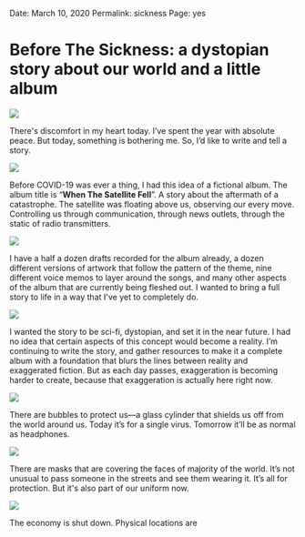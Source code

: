 
Date: March 10, 2020
Permalink: sickness
Page: yes

# Before The Sickness: a dystopian story about our world and a little album

![](https://i.imgur.com/WIv4t3c.jpg)

There's discomfort in my heart today. I’ve spent the year with absolute peace. But today, something is bothering me. So, I’d like to write and tell a story.

![](https://i.imgur.com/81SKgQp.jpg)

Before COVID-19 was ever a thing, I had this idea of a fictional album. The album title is “**When The Satellite Fell**”. A story about the aftermath of a catastrophe. The satellite was floating above us, observing our every move. Controlling us through communication, through news outlets, through the static of radio transmitters.

![](https://i.imgur.com/aiaNDrY.jpg)

I have a half a dozen drafts recorded for the album already, a dozen different versions of artwork that follow the pattern of the theme, nine different voice memos to layer around the songs, and many other aspects of the album that are currently being fleshed out. I wanted to bring a full story to life in a way that I've yet to completely do.

![](https://i.imgur.com/x4gTpKO.jpg)

I wanted the story to be sci-fi, dystopian, and set it in the near future. I had no idea that certain aspects of this concept would become a reality. I’m continuing to write the story, and gather resources to make it a complete album with a foundation that blurs the lines between reality and exaggerated fiction. But as each day passes, exaggeration is becoming harder to create, because that exaggeration is actually here right now.

![](https://i.imgur.com/9oAFybi.jpg)

There are bubbles to protect us—a glass cylinder that shields us off from the world around us. Today it’s for a single virus. Tomorrow it’ll be as normal as headphones.

![](https://i.imgur.com/9719MUK.jpg)

There are masks that are covering the faces of majority of the world. It’s not unusual to pass someone in the streets and see them wearing it. It’s all for protection. But it's also part of our uniform now.

![](https://i.imgur.com/oUwOqd4.jpg)

The economy is shut down. Physical locations are 


